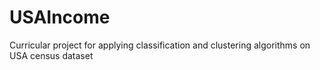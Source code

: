 # USAIncome
Curricular project for applying classification and clustering algorithms on USA census dataset
